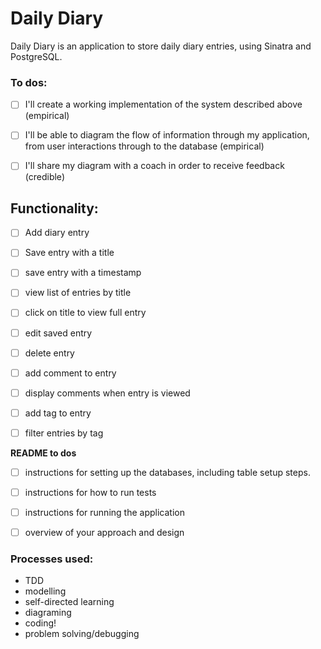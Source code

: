 # Daily Diary 

Daily Diary is an application to store daily diary entries, using Sinatra and PostgreSQL.

### To dos:

- [ ] I'll create a working implementation of the system described above (empirical)
- [ ] I'll be able to diagram the flow of information through my application, from user interactions through to the database (empirical)
- [ ] I'll share my diagram with a coach in order to receive feedback (credible)


## Functionality:

- [ ] Add diary entry
- [ ] Save entry with a title 
- [ ] save entry with a timestamp
- [ ] view list of entries by title
- [ ] click on title to view full entry
- [ ] edit saved entry
- [ ] delete entry
- [ ] add comment to entry
- [ ] display comments when entry is viewed
- [ ] add tag to entry
- [ ] filter entries by tag


**README to dos**  

- [ ] instructions for setting up the databases, including table setup steps.
- [ ] instructions for how to run tests
- [ ] instructions for running the application
- [ ] overview of your approach and design


### Processes used:

- TDD
- modelling
- self-directed learning
- diagraming
- coding!
- problem solving/debugging